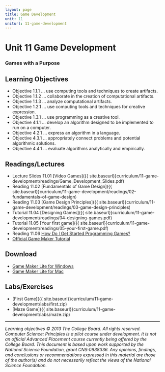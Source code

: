 ```yaml
---
layout: page
title: Game Development
unit: 11
uniturl: 11-game-development
---
```


Unit 11 Game Development
=========================
### Games with a Purpose



Learning Objectives
-------------------
* Objective 1.1.1 … use computing tools and techniques to create artifacts.
* Objective 1.1.2 … collaborate in the creation of computational artifacts.
* Objective 1.1.3 … analyze computational artifacts.
* Objective 1.2.1 … use computing tools and techniques for creative expression.
* Objective 1.3.1 … use programming as a creative tool.
* Objective 4.1.1 … develop an algorithm designed to be implemented to run on a computer.
* Objective 4.2.1 … express an algorithm in a language.
* Objective 4.3.1 … appropriately connect problems and potential algorithmic solutions.
* Objective 4.4.1 … evaluate algorithms analytically and empirically.

Readings/Lectures
-----------------
 * Lecture Slides 11.01 [Video Games]({{ site.baseurl}}curriculum/11-game-development/readings/Game_Development_Slides.pdf)
 * Reading 11.02 [Fundamentals of Game Design]({{ site.baseurl}}curriculum/11-game-development/readings/02-fundamentals-of-game-design)
 * Reading 11.03 [Game Design Principles]({{ site.baseurl}}curriculum/11-game-development/readings/03-game-design-principles)
 * Tutorial 11.04 [Designing Games]({{ site.baseurl}}curriculum/11-game-development/readings/04-designing-games.pdf)
 * Tutorial 11.05 [Your first game]({{ site.baseurl}}curriculum/11-game-development/readings/05-your-first-game.pdf)
 * Reading 11.06 [How Do I Get Started Programming Games?](http://www.gamasutra.com/blogs/TommyRefenes/20130107/184432/)
 * [Official Game Maker Tutorial](http://sandbox.yoyogames.com/make/tutorials)

Download
--------
 * [Game Maker Lite for Windows](http://www.yoyogames.com/gamemaker/windows)
 * [Game Maker Lite for Mac](http://www.yoyogames.com/gamemaker/mac)

Labs/Exercises
--------------
 * [First Game]({{ site.baseurl}}curriculum/11-game-development/labs/first.zip)
 * [Maze Game]({{ site.baseurl}}curriculum/11-game-development/labs/maze.zip)

---
*Learning objectives © 2013 The College Board. All rights reserved. Computer Science: Principles is a pilot course under development. It is not an official Advanced Placement course currently being offered by the College Board. This document is based upon work supported by the National Science Foundation, grant CNS‐0938336. Any opinions, findings, and conclusions or recommendations expressed in this material are those of the author(s) and do not necessarily reflect the views of the National Science Foundation.*

